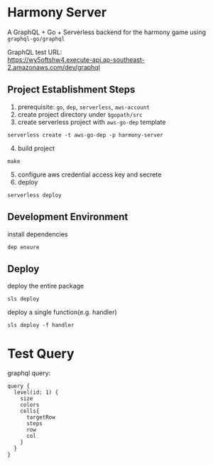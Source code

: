 # Harmony Server
A GraphQL + Go + Serverless backend for the harmony game using `graphql-go/graphql`  

GraphQL test URL:  
https://wy5oftshw4.execute-api.ap-southeast-2.amazonaws.com/dev/graphql

## Project Establishment Steps
1. prerequisite: `go`, `dep`, `serverless`, `aws-account`
2. create project directory under `$gopath/src`
3. create serverless project with `aws-go-dep` template
```
serverless create -t aws-go-dep -p harmony-server
```
4. build project
```
make
```
5. configure aws credential access key and secrete
6. deploy
```
serverless deploy
```

## Development Environment
install dependencies
```
dep ensure
```

## Deploy
deploy the entire package
```
sls deploy
```

deploy a single function(e.g. handler)
```
sls deploy -f handler
```

# Test Query
graphql query:
```
query {
  level(id: 1) {
    size
    colors
    cells{
      targetRow
      steps
      row
      col
    }            
  }
}
```